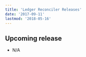 ```yaml
---
title: 'Ledger Reconciler Releases'
date: '2017-09-11'
lastmod: '2018-05-16'
---
```


## Upcoming release

- N/A
